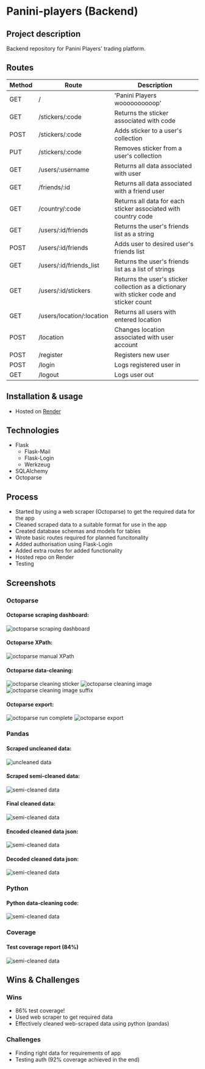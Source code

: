 # Panini-players (Backend)
## Project description
Backend repository for Panini Players' trading platform.
## Routes
| Method | Route | Description |
| ------ | ----- | ----------- |
| GET | / | 'Panini Players woooooooooop' |
| GET | /stickers/:code | Returns the sticker associated with code |
| POST | /stickers/:code | Adds sticker to a user's collection |
| PUT | /stickers/:code | Removes sticker from a user's collection |
| GET | /users/:username | Returns all data associated with user |
| GET | /friends/:id | Returns all data associated with a friend user |
| GET | /country/:code | Returns all data for each sticker associated with country code |
| GET | /users/:id/friends | Returns the user's friends list as a string |
| POST | /users/:id/friends | Adds user to desired user's friends list |
| GET | /users/:id/friends_list | Returns the user's friends list as a list of strings |
| GET | /users/:id/stickers | Returns the user's sticker collection as a dictionary with sticker code and sticker count |
| GET | /users/location/:location | Returns all users with entered location |
| POST | /location | Changes location associated with user account |
| POST | /register | Registers new user |
| POST | /login | Logs registered user in |
| GET | /logout | Logs user out |
## Installation & usage
- Hosted on [Render](https://panini-players-backend.onrender.com/)
## Technologies
- Flask
    - Flask-Mail
    - Flask-Login
    - Werkzeug
- SQLAlchemy
- Octoparse
## Process
- Started by using a web scraper (Octoparse) to get the required data for the app
- Cleaned scraped data to a suitable format for use in the app
- Created database schemas and models for tables
- Wrote basic routes required for planned funcitonality 
- Added authorisation using Flask-Login
- Added extra routes for added functionality 
- Hosted repo on Render
- Testing
## Screenshots
### Octoparse
#### Octoparse scraping dashboard:
![octoparse scraping dashboard](/images/octoparse_web_scraper.png)

#### Octoparse XPath:
![octoparse manual XPath](/images/octoparse_xpath_img.png)

#### Octoparse data-cleaning:
![octoparse cleaning sticker](/images/octoparse_data_cleaning_sticker.png)
![octoparse cleaning image](/images/octoparse_data_cleaning_img.png)
![octoparse cleaning image suffix](/images/octoparse_data_cleaning_img_suffix.png)

#### Octoparse export:
![octoparse run complete](/images/octoparse_run_completed.png)
![octoparse export](/images/export_scraped_data.png)
### Pandas
#### Scraped uncleaned data:
![uncleaned data](/images/uncleaned_data1.png)

#### Scraped semi-cleaned data:
![semi-cleaned data](/images/cleaning_data_1.png)

#### Final cleaned data:
![semi-cleaned data](/images/final_cleaned_data.png)

#### Encoded cleaned data json:
![semi-cleaned data](/images/encoded_cleaned_data.png)

#### Decoded cleaned data json:
![semi-cleaned data](/images/decoded_cleaned_data.png)

### Python
#### Python data-cleaning code:
![semi-cleaned data](/images/data_cleaning_code.png)

### Coverage
#### Test coverage report (84%)
![semi-cleaned data](/images/backend_cov_report.png)

## Wins & Challenges
### Wins
- 86% test coverage!
- Used web scraper to get required data
- Effectively cleaned web-scraped data using python (pandas)
### Challenges
- Finding right data for requirements of app
- Testing auth (92% coverage achieved in the end)

